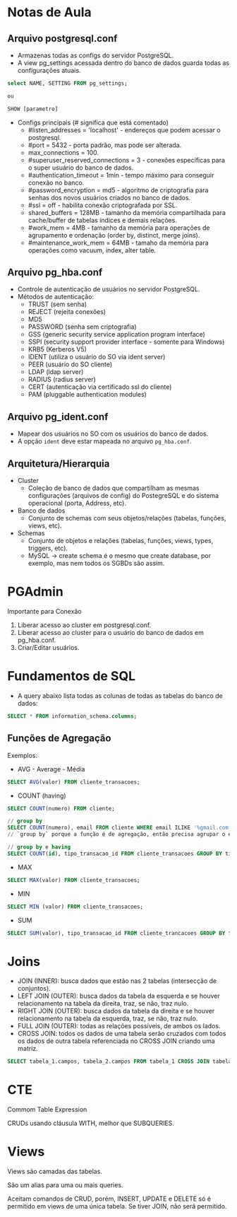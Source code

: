 # Notas de Aula

## Arquivo postgresql.conf
- Armazenas todas as configs do servidor PostgreSQL.
- A view pg_settings acessada dentro do banco de dados guarda todas as configurações atuais.
```sql
select NAME, SETTING FROM pg_settings;

ou

SHOW [parametro]
```

- Configs principais (# significa que está comentado)
    - #listen_addresses = 'localhost' - endereços que podem acessar o postgresql.
    - #port = 5432 - porta padrão, mas pode ser alterada.
    - max_connections = 100.
    - #superuser_reserved_connections = 3 - conexões específicas para o super usuário do banco de dados.
    - #authentication_timeout = 1min - tempo máximo para conseguir conexão no banco.
    - #password_encryption = md5 - algoritmo de criptografia para senhas dos novos usuários criados no banco de dados.
    - #ssl = off - habilita conexão criptografada por SSL.
    - shared_buffers = 128MB - tamanho da memória compartilhada para cache/buffer de tabelas índices e demais relações.
    - #work_mem = 4MB - tamanho da memória para operações de agrupamento e ordenação (order by, distinct, merge joins).
    - #maintenance_work_mem = 64MB - tamaho da memória para operações como vacuum, index, alter table.

## Arquivo pg_hba.conf

- Controle de autenticação de usuários no servidor PostgreSQL.
- Métodos de autenticação:
  - TRUST (sem senha)
  - REJECT (rejeita conexões)
  - MD5
  - PASSWORD (senha sem criptografia)
  - GSS (generic security service application program interface)
  - SSPI (security support provider interface - somente para Windows)
  - KRB5 (Kerberos V5)
  - IDENT (utiliza o usuário do SO via ident server)
  - PEER (usuário do SO cliente)
  - LDAP (ldap server)
  - RADIUS (radius server)
  - CERT (autenticação via certificado ssl do cliente)
  - PAM (pluggable authentication modules)

## Arquivo pg_ident.conf

- Mapear dos usuários no SO com os usuários do banco de dados.
- A opção `ident` deve estar mapeada no arquivo `pg_hba.conf`.

## Arquitetura/Hierarquia

- Cluster
  - Coleção de banco de dados que compartilham as mesmas configurações (arquivos de config) do PostegreSQL e do sistema operacional (porta, Address, etc).
- Banco de dados
  - Conjunto de schemas com seus objetos/relações (tabelas, funções, views, etc).
- Schemas
  - Conjunto de objetos e relações (tabelas, funções, views, types, triggers, etc).
  - MySQL -> create schema é o mesmo que create database, por exemplo, mas nem todos os SGBDs são assim.

# PGAdmin

Importante para Conexão

1. Liberar acesso ao cluster em postgresql.conf.
2. Liberar acesso ao cluster para o usuário do banco de dados em pg_hba.conf.
3. Criar/Editar usuários.

# Fundamentos de SQL

- A query abaixo lista todas as colunas de todas as tabelas do banco de dados:

```sql
SELECT * FROM information_schema.columns;
```

## Funções de Agregação

Exemplos:

- AVG - Average - Média

```sql
SELECT AVG(valor) FROM cliente_transacoes;
```

- COUNT (having)

```sql
SELECT COUNT(numero) FROM cliente;

// group by
SELECT COUNT(numero), email FROM cliente WHERE email ILIKE '%gmail.com' GROUP BY email;
// `group by` porque a função é de agregação, então precisa agrupar o e-mail

// group by e having
SELECT COUNT(id), tipo_transacao_id FROM cliente_transacoes GROUP BY tipo_transacao_id HAVING COUNT(id) > 150; 
```

- MAX

```sql
SELECT MAX(valor) FROM cliente_transacoes;
```

- MIN

```sql
SELECT MIN (valor) FROM cliente_transacoes;
```

- SUM

```sql
SELECT SUM(valor), tipo_transacao_id FROM cliente_trancacoes GROUP BY tipo_transacao_id;
```

# Joins

- JOIN (INNER): busca dados que estão nas 2 tabelas (intersecção de conjuntos).
- LEFT JOIN (OUTER): busca dados da tabela da esquerda e se houver relacionamento na tabela da direita, traz, se não, traz nulo.
- RIGHT JOIN (OUTER): busca dados da tabela da direita e se houver relacionamento na tabela da esquerda, traz, se não, traz nulo.
- FULL JOIN (OUTER): todas as relações possíveis, de ambos os lados.
- CROSS JOIN: todos os dados de uma tabela serão cruzados com todos os dados de outra tabela referenciada no CROSS JOIN criando uma matriz.

```sql
SELECT tabela_1.campos, tabela_2.campos FROM tabela_1 CROSS JOIN tabela_2;
```

# CTE

Commom Table Expression

CRUDs usando cláusula WITH, melhor que SUBQUERIES.

# Views

Views são camadas das tabelas.

São um alias para uma ou mais queries.

Aceitam comandos de CRUD, porém, INSERT, UPDATE e DELETE só é permitido em views de uma única tabela. Se tiver JOIN, não será permitido.

